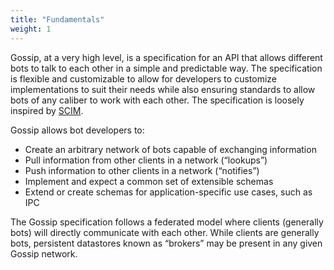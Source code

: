 ```yaml
---
title: "Fundamentals"
weight: 1
---
```


Gossip, at a very high level, is a specification for an API that allows different bots to talk to each other in a simple and predictable way. The specification is flexible and customizable to allow for developers to customize implementations to suit their needs while also ensuring standards to allow bots of any caliber to work with each other. The specification is loosely inspired by [SCIM](http://www.simplecloud.info/).

Gossip allows bot developers to:
- Create an arbitrary network of bots capable of exchanging information
- Pull information from other clients in a network (“lookups”)
- Push information to other clients in a network (“notifies”)
- Implement and expect a common set of extensible schemas
- Extend or create schemas for application-specific use cases, such as IPC

The Gossip specification follows a federated model where clients (generally bots) will directly communicate with each other. While clients are generally bots, persistent datastores known as “brokers” may be present in any given Gossip network.
